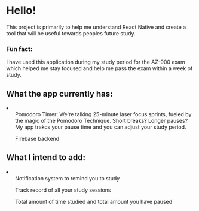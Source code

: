 <h1>Hello!</h1>

This project is primarily to help me understand React Native and create a tool that will be useful towards peoples future study. <br>
  <h3>Fun fact:</h3>

  I have used this application during my study period for the AZ-900 exam which helped me stay focused and help me pass the exam within a week of study.


<h2>What the app currently has:</h2>

<li>
  <ul>Pomodoro Timer: We're talking 25-minute laser focus sprints, fueled by the magic of the Pomodoro Technique. Short breaks? Longer pauses? My app trakcs your pause time and you can adjust your study period.
  </ul>
  <ul>Firebase backend</ul>
</li>

<h2>What I intend to add:</h2>
<li>
  <ul>
    Notification system to remind you to study
  </ul>
    <ul>
    Track record of all your study sessions
  </ul>
  <ul>
    Total amount of time studied and total amount you have paused
  </ul>
</li


